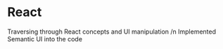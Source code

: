 # React
Traversing through React concepts and UI manipulation
/n Implemented Semantic UI into the code
